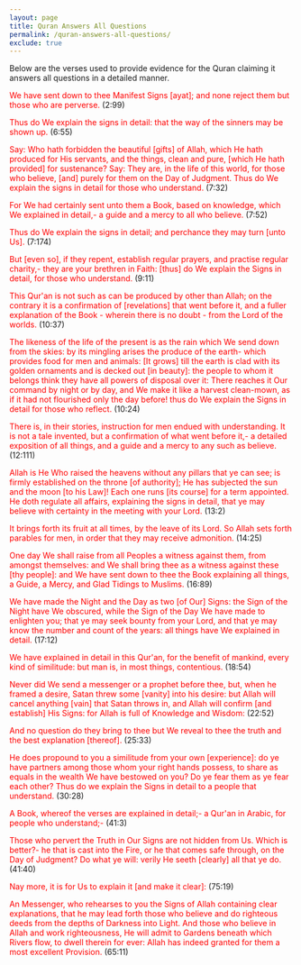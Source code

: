 ```yaml
---
layout: page
title: Quran Answers All Questions
permalink: /quran-answers-all-questions/
exclude: true
---
```


Below are the verses used to provide evidence for the Quran claiming it answers all questions in a detailed manner.

<span style="color:red;">We have sent down to thee Manifest Signs [ayat]; and none reject them but
those who are perverse.</span> (2:99)

<span style="color:red;">Thus do We explain the signs in detail: that the way of the sinners may be
shown up.</span> (6:55)

<span style="color:red;">Say: Who hath forbidden the beautiful [gifts] of Allah, which He hath
produced for His servants, and the things, clean and pure, [which He hath
provided] for sustenance? Say: They are, in the life of this world, for those
who believe, [and] purely for them on the Day of Judgment. Thus do We explain
the signs in detail for those who understand.</span> (7:32)

<span style="color:red;">For We had certainly sent unto them a Book, based on knowledge, which We
explained in detail,- a guide and a mercy to all who believe.</span> (7:52)

<span style="color:red;">Thus do We explain the signs in detail; and perchance they may turn [unto
Us].</span> (7:174)

<span style="color:red;">But [even so], if they repent, establish regular prayers, and practise
regular charity,- they are your brethren in Faith: [thus] do We explain the
Signs in detail, for those who understand.</span> (9:11)

<span style="color:red;">This Qur'an is not such as can be produced by other than Allah; on the
contrary it is a confirmation of [revelations] that went before it, and a fuller
explanation of the Book - wherein there is no doubt - from the Lord of the
worlds.</span> (10:37)

<span style="color:red;">The likeness of the life of the present is as the rain which We send down
from the skies: by its mingling arises the produce of the earth- which provides
food for men and animals: [It grows] till the earth is clad with its golden
ornaments and is decked out [in beauty]: the people to whom it belongs think
they have all powers of disposal over it: There reaches it Our command by night
or by day, and We make it like a harvest clean-mown, as if it had not flourished
only the day before! thus do We explain the Signs in detail for those who
reflect.</span> (10:24)

<span style="color:red;">There is, in their stories, instruction for men endued with understanding.
It is not a tale invented, but a confirmation of what went before it,- a
detailed exposition of all things, and a guide and a mercy to any such as
believe.</span> (12:111)

<span style="color:red;">Allah is He Who raised the heavens without any pillars that ye can see; is
firmly established on the throne [of authority]; He has subjected the sun and
the moon [to his Law]! Each one runs [its course] for a term appointed. He doth
regulate all affairs, explaining the signs in detail, that ye may believe with
certainty in the meeting with your Lord.</span> (13:2)

<span style="color:red;">It brings forth its fruit at all times, by the leave of its Lord. So Allah
sets forth parables for men, in order that they may receive admonition.</span> (14:25)

<span style="color:red;">One day We shall raise from all Peoples a witness against them, from amongst
themselves: and We shall bring thee as a witness against these [thy people]: and
We have sent down to thee the Book explaining all things, a Guide, a Mercy, and
Glad Tidings to Muslims.</span> (16:89)

<span style="color:red;">We have made the Night and the Day as two [of Our] Signs: the Sign of the
Night have We obscured, while the Sign of the Day We have made to enlighten you;
that ye may seek bounty from your Lord, and that ye may know the number and
count of the years: all things have We explained in detail.</span> (17:12)

<span style="color:red;">We have explained in detail in this Qur'an, for the benefit of mankind,
every kind of similitude: but man is, in most things, contentious.</span> (18:54)

<span style="color:red;">Never did We send a messenger or a prophet before thee, but, when he framed
a desire, Satan threw some [vanity] into his desire: but Allah will cancel
anything [vain] that Satan throws in, and Allah will confirm [and establish] His
Signs: for Allah is full of Knowledge and Wisdom:</span> (22:52)

<span style="color:red;">And no question do they bring to thee but We reveal to thee the truth and
the best explanation [thereof].</span> (25:33)

<span style="color:red;">He does propound to you a similitude from your own [experience]: do ye have
partners among those whom your right hands possess, to share as equals in the
wealth We have bestowed on you? Do ye fear them as ye fear each other? Thus do
we explain the Signs in detail to a people that understand.</span> (30:28)

<span style="color:red;">A Book, whereof the verses are explained in detail;- a Qur'an in Arabic, for
people who understand;-</span> (41:3)

<span style="color:red;">Those who pervert the Truth in Our Signs are not hidden from Us. Which is
better?- he that is cast into the Fire, or he that comes safe through, on the
Day of Judgment? Do what ye will: verily He seeth [clearly] all that ye do.</span> (41:40)

<span style="color:red;">Nay more, it is for Us to explain it [and make it clear]:</span> (75:19)

<span style="color:red;">An Messenger, who rehearses to you the Signs of Allah containing clear
explanations, that he may lead forth those who believe and do righteous deeds
from the depths of Darkness into Light. And those who believe in Allah and work
righteousness, He will admit to Gardens beneath which Rivers flow, to dwell
therein for ever: Allah has indeed granted for them a most excellent Provision.</span> (65:11)
